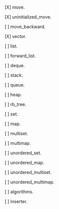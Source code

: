[X] move.

[X] uninitialized_move.

[ ] move_backward.

[X] vector.

[ ] list.

[ ] forward_list.

[ ] deque.

[ ] stack.

[ ] queue.

[ ] heap.

[ ] rb_tree.

[ ] set.

[ ] map.

[ ] multiset.

[ ] multimap.

[ ] unordered_set.

[ ] unordered_map.

[ ] unordered_multiset.

[ ] unordered_multimap.

[ ] algorithms.

[ ] inserter.
